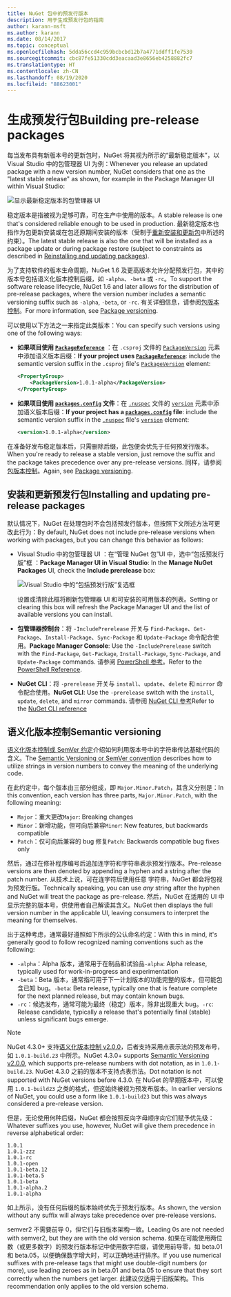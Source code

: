 ```yaml
---
title: NuGet 包中的预发行版本
description: 用于生成预发行包的指南
author: karann-msft
ms.author: karann
ms.date: 08/14/2017
ms.topic: conceptual
ms.openlocfilehash: 5dda56ccd4c959bcbcbd12b7a4771ddff1fe7530
ms.sourcegitcommit: cbc87fe51330cdd3eacaad3e8656eb4258882fc7
ms.translationtype: HT
ms.contentlocale: zh-CN
ms.lasthandoff: 08/19/2020
ms.locfileid: "88623001"
---
```

# <a name="building-pre-release-packages"></a><span data-ttu-id="e565e-103">生成预发行包</span><span class="sxs-lookup"><span data-stu-id="e565e-103">Building pre-release packages</span></span>

<span data-ttu-id="e565e-104">每当发布具有新版本号的更新包时，NuGet 将其视为所示的“最新稳定版本”，以 Visual Studio 中的包管理器 UI 为例：</span><span class="sxs-lookup"><span data-stu-id="e565e-104">Whenever you release an updated package with a new version number, NuGet considers that one as the "latest stable release" as shown, for example in the Package Manager UI within Visual Studio:</span></span>

![显示最新稳定版本的包管理器 UI](media/Prerelease_01-LatestStable.png)

<span data-ttu-id="e565e-106">稳定版本是指被视为足够可靠，可在生产中使用的版本。</span><span class="sxs-lookup"><span data-stu-id="e565e-106">A stable release is one that's considered reliable enough to be used in production.</span></span> <span data-ttu-id="e565e-107">最新稳定版本也指作为包更新安装或在包还原期间安装的版本（受制于[重新安装和更新包](../consume-packages/reinstalling-and-updating-packages.md)中所述的约束）。</span><span class="sxs-lookup"><span data-stu-id="e565e-107">The latest stable release is also the one that will be installed as a package update or during package restore (subject to constraints as described in [Reinstalling and updating packages](../consume-packages/reinstalling-and-updating-packages.md)).</span></span>

<span data-ttu-id="e565e-108">为了支持软件的版本生命周期，NuGet 1.6 及更高版本允许分配预发行包，其中的版本号包括语义化版本控制后缀，如 `-alpha`、`-beta` 或 `-rc`。</span><span class="sxs-lookup"><span data-stu-id="e565e-108">To support the software release lifecycle, NuGet 1.6 and later allows for the distribution of pre-release packages, where the version number includes a semantic versioning suffix such as `-alpha`, `-beta`, or `-rc`.</span></span> <span data-ttu-id="e565e-109">有关详细信息，请参阅[包版本控制](../concepts/package-versioning.md#pre-release-versions)。</span><span class="sxs-lookup"><span data-stu-id="e565e-109">For more information, see [Package versioning](../concepts/package-versioning.md#pre-release-versions).</span></span>

<span data-ttu-id="e565e-110">可以使用以下方法之一来指定此类版本：</span><span class="sxs-lookup"><span data-stu-id="e565e-110">You can specify such versions using one of the following ways:</span></span>

- <span data-ttu-id="e565e-111">**如果项目使用 [`PackageReference`](../consume-packages/package-references-in-project-files.md)** ：在 `.csproj` 文件的 [`PackageVersion`](/dotnet/core/tools/csproj#packageversion) 元素中添加语义版本后缀：</span><span class="sxs-lookup"><span data-stu-id="e565e-111">**If your project uses [`PackageReference`](../consume-packages/package-references-in-project-files.md)**: include the semantic version suffix in the `.csproj` file's [`PackageVersion`](/dotnet/core/tools/csproj#packageversion) element:</span></span>

    ```xml
    <PropertyGroup>
        <PackageVersion>1.0.1-alpha</PackageVersion>
    </PropertyGroup>
    ```

- <span data-ttu-id="e565e-112">**如果项目使用 [`packages.config`](../reference/packages-config.md) 文件**：在 [`.nuspec`](../reference/nuspec.md) 文件的 [`version`](../reference/nuspec.md#version) 元素中添加语义版本后缀：</span><span class="sxs-lookup"><span data-stu-id="e565e-112">**If your project has a [`packages.config`](../reference/packages-config.md) file**: include the semantic version suffix in the [`.nuspec`](../reference/nuspec.md) file's [`version`](../reference/nuspec.md#version) element:</span></span>

    ```xml
    <version>1.0.1-alpha</version>
    ```

<span data-ttu-id="e565e-113">在准备好发布稳定版本后，只需删除后缀，此包便会优先于任何预发行版本。</span><span class="sxs-lookup"><span data-stu-id="e565e-113">When you're ready to release a stable version, just remove the suffix and the package takes precedence over any pre-release versions.</span></span> <span data-ttu-id="e565e-114">同样，请参阅[包版本控制](../concepts/package-versioning.md#pre-release-versions)。</span><span class="sxs-lookup"><span data-stu-id="e565e-114">Again, see [Package versioning](../concepts/package-versioning.md#pre-release-versions).</span></span>

## <a name="installing-and-updating-pre-release-packages"></a><span data-ttu-id="e565e-115">安装和更新预发行包</span><span class="sxs-lookup"><span data-stu-id="e565e-115">Installing and updating pre-release packages</span></span>

<span data-ttu-id="e565e-116">默认情况下，NuGet 在处理包时不会包括预发行版本，但按照下文所述方法可更改此行为：</span><span class="sxs-lookup"><span data-stu-id="e565e-116">By default, NuGet does not include pre-release versions when working with packages, but you can change this behavior as follows:</span></span>

- <span data-ttu-id="e565e-117">Visual Studio 中的包管理器 UI  ：在“管理 NuGet 包”UI 中，选中“包括预发行版”框   ：</span><span class="sxs-lookup"><span data-stu-id="e565e-117">**Package Manager UI in Visual Studio**: In the **Manage NuGet Packages** UI, check the **Include prerelease** box:</span></span>

    ![Visual Studio 中的“包括预发行版”复选框](media/Prerelease_02-CheckPrerelease.png)

    <span data-ttu-id="e565e-119">设置或清除此框将刷新包管理器 UI 和可安装的可用版本的列表。</span><span class="sxs-lookup"><span data-stu-id="e565e-119">Setting or clearing this box will refresh the Package Manager UI and the list of available versions you can install.</span></span>

- <span data-ttu-id="e565e-120">**包管理器控制台**：将 `-IncludePrerelease` 开关与 `Find-Package`、`Get-Package`、`Install-Package`、`Sync-Package` 和 `Update-Package` 命令配合使用。</span><span class="sxs-lookup"><span data-stu-id="e565e-120">**Package Manager Console**: Use the `-IncludePrerelease` switch with the `Find-Package`, `Get-Package`, `Install-Package`, `Sync-Package`, and `Update-Package` commands.</span></span> <span data-ttu-id="e565e-121">请参阅 [PowerShell 参考](../reference/powershell-reference.md)。</span><span class="sxs-lookup"><span data-stu-id="e565e-121">Refer to the [PowerShell Reference](../reference/powershell-reference.md).</span></span>

- <span data-ttu-id="e565e-122">**NuGet CLI**：将 `-prerelease` 开关与 `install`、`update`、`delete` 和 `mirror` 命令配合使用。</span><span class="sxs-lookup"><span data-stu-id="e565e-122">**NuGet CLI**: Use the `-prerelease` switch with the `install`, `update`, `delete`, and `mirror` commands.</span></span> <span data-ttu-id="e565e-123">请参阅 [NuGet CLI 参考](../reference/nuget-exe-cli-reference.md)</span><span class="sxs-lookup"><span data-stu-id="e565e-123">Refer to the [NuGet CLI reference](../reference/nuget-exe-cli-reference.md)</span></span>

## <a name="semantic-versioning"></a><span data-ttu-id="e565e-124">语义化版本控制</span><span class="sxs-lookup"><span data-stu-id="e565e-124">Semantic versioning</span></span>

<span data-ttu-id="e565e-125">[语义化版本控制或 SemVer 约定](https://semver.org/spec/v1.0.0.html)介绍如何利用版本号中的字符串传达基础代码的含义。</span><span class="sxs-lookup"><span data-stu-id="e565e-125">The [Semantic Versioning or SemVer convention](https://semver.org/spec/v1.0.0.html) describes how to utilize strings in version numbers to convey the meaning of the underlying code.</span></span>

<span data-ttu-id="e565e-126">在此约定中，每个版本由三部分组成，即 `Major.Minor.Patch`，其含义分别是：</span><span class="sxs-lookup"><span data-stu-id="e565e-126">In this convention, each version has three parts, `Major.Minor.Patch`, with the following meaning:</span></span>

- <span data-ttu-id="e565e-127">`Major`：重大更改</span><span class="sxs-lookup"><span data-stu-id="e565e-127">`Major`: Breaking changes</span></span>
- <span data-ttu-id="e565e-128">`Minor`：新增功能，但可向后兼容</span><span class="sxs-lookup"><span data-stu-id="e565e-128">`Minor`: New features, but backwards compatible</span></span>
- <span data-ttu-id="e565e-129">`Patch`：仅可向后兼容的 bug 修复</span><span class="sxs-lookup"><span data-stu-id="e565e-129">`Patch`: Backwards compatible bug fixes only</span></span>

<span data-ttu-id="e565e-130">然后，通过在修补程序编号后追加连字符和字符串表示预发行版本。</span><span class="sxs-lookup"><span data-stu-id="e565e-130">Pre-release versions are then denoted by appending a hyphen and a string after the patch number.</span></span> <span data-ttu-id="e565e-131">从技术上说，可在连字符后使用任意  字符串，NuGet 都会将包视为预发行版。</span><span class="sxs-lookup"><span data-stu-id="e565e-131">Technically speaking, you can use *any* string after the hyphen and NuGet will treat the package as pre-release.</span></span> <span data-ttu-id="e565e-132">然后，NuGet 在适用的 UI 中显示完整的版本号，供使用者自己解读其含义。</span><span class="sxs-lookup"><span data-stu-id="e565e-132">NuGet then displays the full version number in the applicable UI, leaving consumers to interpret the meaning for themselves.</span></span>

<span data-ttu-id="e565e-133">出于这种考虑，通常最好遵照如下所示的公认命名约定：</span><span class="sxs-lookup"><span data-stu-id="e565e-133">With this in mind, it's generally good to follow recognized naming conventions such as the following:</span></span>

- <span data-ttu-id="e565e-134">`-alpha`：Alpha 版本，通常用于在制品和试验品</span><span class="sxs-lookup"><span data-stu-id="e565e-134">`-alpha`: Alpha release, typically used for work-in-progress and experimentation</span></span>
- <span data-ttu-id="e565e-135">`-beta`：Beta 版本，通常指可用于下一计划版本的功能完整的版本，但可能包含已知 bug。</span><span class="sxs-lookup"><span data-stu-id="e565e-135">`-beta`: Beta release, typically one that is feature complete for the next planned release, but may contain known bugs.</span></span>
- <span data-ttu-id="e565e-136">`-rc`：候选发布，通常可能为最终（稳定）版本，除非出现重大 bug。</span><span class="sxs-lookup"><span data-stu-id="e565e-136">`-rc`: Release candidate, typically a release that's potentially final (stable) unless significant bugs emerge.</span></span>

> [!Note]
> <span data-ttu-id="e565e-137">NuGet 4.3.0+ 支持[语义化版本控制 v2.0.0](https://semver.org/spec/v2.0.0.html)，后者支持采用点表示法的预发布号，如 `1.0.1-build.23` 中所示。</span><span class="sxs-lookup"><span data-stu-id="e565e-137">NuGet 4.3.0+ supports [Semantic Versioning v2.0.0](https://semver.org/spec/v2.0.0.html), which supports pre-release numbers with dot notation, as in `1.0.1-build.23`.</span></span> <span data-ttu-id="e565e-138">NuGet 4.3.0 之前的版本不支持点表示法。</span><span class="sxs-lookup"><span data-stu-id="e565e-138">Dot notation is not supported with NuGet versions before 4.3.0.</span></span> <span data-ttu-id="e565e-139">在 NuGet 的早期版本中，可以使用 `1.0.1-build23` 之类的格式，但这始终被视为预发布版本。</span><span class="sxs-lookup"><span data-stu-id="e565e-139">In earlier versions of NuGet, you could use a form like `1.0.1-build23` but this was always considered a pre-release version.</span></span>

<span data-ttu-id="e565e-140">但是，无论使用何种后缀，NuGet 都会按照反向字母顺序向它们赋予优先级：</span><span class="sxs-lookup"><span data-stu-id="e565e-140">Whatever suffixes you use, however, NuGet will give them precedence in reverse alphabetical order:</span></span>

    1.0.1
    1.0.1-zzz
    1.0.1-rc
    1.0.1-open
    1.0.1-beta.12
    1.0.1-beta.5
    1.0.1-beta
    1.0.1-alpha.2
    1.0.1-alpha

<span data-ttu-id="e565e-141">如上所示，没有任何后缀的版本始终优先于预发行版本。</span><span class="sxs-lookup"><span data-stu-id="e565e-141">As shown, the version without any suffix will always take precedence over pre-release versions.</span></span>

<span data-ttu-id="e565e-142">semver2 不需要前导 0，但它们与旧版本架构一致。</span><span class="sxs-lookup"><span data-stu-id="e565e-142">Leading 0s are not needed with semver2, but they are with the old version schema.</span></span> <span data-ttu-id="e565e-143">如果在可能使用两位数（或更多数字）的预发行版本标记中使用数字后缀，请使用前导零，如 beta.01 和 beta.05，以便确保数字增大时，可以正确地进行排序。</span><span class="sxs-lookup"><span data-stu-id="e565e-143">If you use numerical suffixes with pre-release tags that might use double-digit numbers (or more), use leading zeroes as in beta.01 and beta.05 to ensure that they sort correctly when the numbers get larger.</span></span> <span data-ttu-id="e565e-144">此建议仅适用于旧版架构。</span><span class="sxs-lookup"><span data-stu-id="e565e-144">This recommendation only applies to the old version schema.</span></span>
